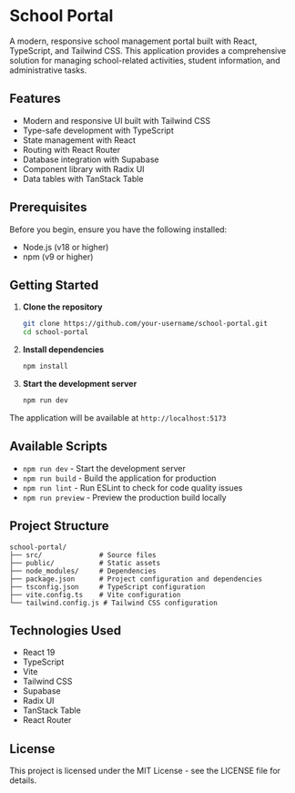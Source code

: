 # School Portal

A modern, responsive school management portal built with React, TypeScript, and Tailwind CSS. This application provides a comprehensive solution for managing school-related activities, student information, and administrative tasks.

## Features

- Modern and responsive UI built with Tailwind CSS
- Type-safe development with TypeScript
- State management with React
- Routing with React Router
- Database integration with Supabase
- Component library with Radix UI
- Data tables with TanStack Table

## Prerequisites

Before you begin, ensure you have the following installed:
- Node.js (v18 or higher)
- npm (v9 or higher)

## Getting Started

1. **Clone the repository**
   ```bash
   git clone https://github.com/your-username/school-portal.git
   cd school-portal
   ```

2. **Install dependencies**
   ```bash
   npm install
   ```

3. **Start the development server**
   ```bash
   npm run dev
   ```

The application will be available at `http://localhost:5173`

## Available Scripts

- `npm run dev` - Start the development server
- `npm run build` - Build the application for production
- `npm run lint` - Run ESLint to check for code quality issues
- `npm run preview` - Preview the production build locally

## Project Structure

```
school-portal/
├── src/              # Source files
├── public/           # Static assets
├── node_modules/     # Dependencies
├── package.json      # Project configuration and dependencies
├── tsconfig.json     # TypeScript configuration
├── vite.config.ts    # Vite configuration
└── tailwind.config.js # Tailwind CSS configuration
```

## Technologies Used

- React 19
- TypeScript
- Vite
- Tailwind CSS
- Supabase
- Radix UI
- TanStack Table
- React Router


## License

This project is licensed under the MIT License - see the LICENSE file for details.

